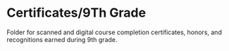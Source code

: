 # Certificates/9Th Grade

Folder for scanned and digital course completion certificates, honors, and recognitions earned during 9th grade.